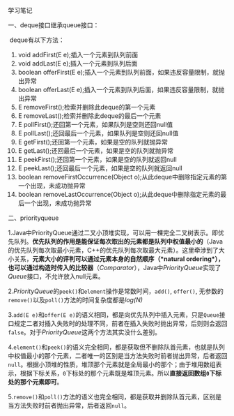 学习笔记

一、deque接口继承queue接口：

​	deque有以下方法：

1. void addFirst(E e);插入一个元素到队列前面
2. void addLast(E e);插入一个元素到队列后面
3. boolean offerFirst(E e);插入一个元素到队列前面，如果违反容量限制，就抛出异常
4. boolean offerLast(E e);插入一个元素到队列后面，如果违反容量限制，就抛出异常
5. E removeFirst();检索并删除此deque的第一个元素
6. E removeLast();检索并删除此deque的最后一个元素
7. E pollFirst();还回第一个元素，如果队列是空则还回null值
8. E pollLast();还回最后一个元素，如果队列是空则还回null值
9. E getFirst();还回第一个元素，如果是空的队列就抛异常
10. E getLast();还回最后一个元素，如果是空的队列就抛异常
11. E peekFirst();还回第一个元素，如果是空的队列就返回null
12. E peekLast();还回最后一个元素，如果是空的队列就返回null
13. boolean removeFirstOccurrence(Object o);从此deque中删除指定元素的第一个出现，未成功抛异常
14. boolean removeLastOccurrence(Object o);从此deque中删除指定元素的最后一个出现，未成功抛异常

二、priorityqueue

​	1.Java中PriorityQueue通过二叉小顶堆实现，可以用一棵完全二叉树表示。即优先队列。**优先队列的作用是能保证每次取出的元素都是队列中权值最小的**（Java的优先队列每次取最小元素，C++的优先队列每次取最大元素）。这里牵涉到了大小关系，**元素大小的评判可以通过元素本身的自然顺序（\*natural ordering\*），也可以通过构造时传入的比较器**（*Comparator*），Java中*PriorityQueue*实现了*Queue*接口，不允许放入null元素。

​	2.*PriorityQueue*的`peek()`和`element`操作是常数时间，`add()`, `offer()`, 无参数的`remove()`以及`poll()`方法的时间复杂度都是*log(N)*

​	3.`add(E e)`和`offer(E e)`的语义相同，都是向优先队列中插入元素，只是`Queue`接口规定二者对插入失败时的处理不同，前者在插入失败时抛出异常，后则则会返回`false`。对于*PriorityQueue*这两个方法其实没什么差别。

​	4.`element()`和`peek()`的语义完全相同，都是获取但不删除队首元素，也就是队列中权值最小的那个元素，二者唯一的区别是当方法失败时前者抛出异常，后者返回`null`。根据小顶堆的性质，堆顶那个元素就是全局最小的那个；由于堆用数组表示，根据下标关系，`0`下标处的那个元素既是堆顶元素。所以**直接返回数组`0`下标处的那个元素即可**。

​	5.`remove()`和`poll()`方法的语义也完全相同，都是获取并删除队首元素，区别是当方法失败时前者抛出异常，后者返回`null`。



